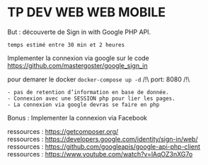 # TP DEV WEB WEB MOBILE

But : découverte de Sign in with Google PHP API.

```temps estimé entre 30 min et 2 heures```

Implementer la connexion via google sur le code https://github.com/mastergoster/google_sign_in

pour demarer le docker ```docker-compose up -d``` /!\ port: 8080 /!\ 
		
	- pas de retention d’information en base de donnée.
	- Connexion avec une SESSION php pour lier les pages.
	- La connexion via google devras se faire en php


Bonus :  Implementer la connexion via Facebook


ressources : https://getcomposer.org/  
ressources : https://developers.google.com/identity/sign-in/web/  
ressources : https://github.com/googleapis/google-api-php-client  
ressources : https://www.youtube.com/watch?v=lAqOZ3nXG7o  
